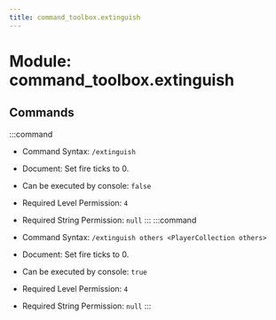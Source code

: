 ```yaml
---
title: command_toolbox.extinguish
---
```



# Module: command_toolbox.extinguish

## Commands
:::command
- Command Syntax: `/extinguish`
- Document:   Set fire ticks to 0.


- Can be executed by console: `false`
- Required Level Permission: `4`
- Required String Permission: `null`
:::
:::command
- Command Syntax: `/extinguish others <PlayerCollection others>`
- Document:   Set fire ticks to 0.


- Can be executed by console: `true`
- Required Level Permission: `4`
- Required String Permission: `null`
:::
